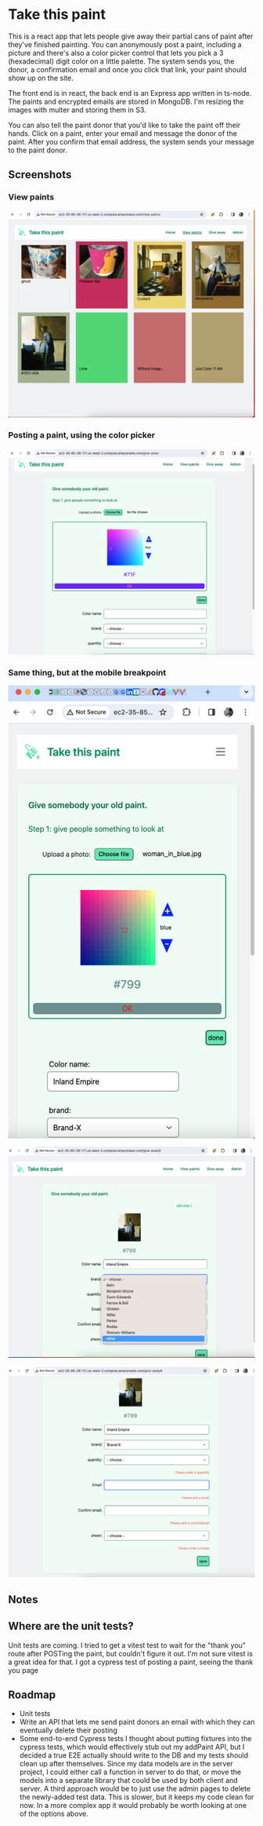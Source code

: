 # Take this paint

This is a react app that lets people give away their partial cans of paint after they've finished painting. You can anonymously post a paint, including a picture and there's also a color picker control that lets you pick a 3 (hexadecimal) digit color on a little palette. The system sends you, the donor, a confirmation email and once you click that link, your paint should show up on the site.

The front end is in react, the back end is an Express app written in ts-node. The paints and encrypted emails are stored in MongoDB. I'm resizing the images with multer and storing them in S3.

You can also tell the paint donor that you'd like to take the paint off their hands. Click on a paint, enter your email and message the donor of the paint. After you confirm that email address, the system sends your message to the paint donor.

## Screenshots

### View paints

![View paints](https://raw.githubusercontent.com/sofacles/take-this-paint/main/server/md_images/ViewPaints.png)

### Posting a paint, using the color picker

![Using the color picker while POSTing a paint](https://raw.githubusercontent.com/sofacles/take-this-paint/main/server/md_images/ColorPicker.png)

### Same thing, but at the mobile breakpoint

![Using the color picker while POSTing a paint on a mobile device](https://raw.githubusercontent.com/sofacles/take-this-paint/main/server/md_images/ColorPickerMobile.png)

![A custom combobox](https://raw.githubusercontent.com/sofacles/take-this-paint/main/server/md_images/CustomValue.png)

![error handling on the client with react-hook-form](https://raw.githubusercontent.com/sofacles/take-this-paint/main/server/md_images/usingUseForm.png)



## Notes


## Where are the unit tests?

Unit tests are coming. I tried to get a vitest test to wait for the "thank you" route after POSTing the paint, but couldn't figure it out. I'm not sure vitest is a great idea for that.  I got a cypress test of posting a paint, seeing the thank you page

## Roadmap

- Unit tests
- Write an API that lets me send paint donors an email with which they can eventually delete their posting
- Some end-to-end Cypress tests
I thought about putting fixtures into the cypress tests, which would effectively stub out my addPaint API, but I decided a true E2E actually should write to the DB and my tests should clean up after themselves. Since my data models are in the server project, I could either call a function in server to do that, or move the models into a separate library that could be used by both client and server. A third approach would be to just use the admin pages to delete the newly-added test data. This is slower, but it keeps my code clean for now. In a more complex app it would probably be worth looking at one of the options above.
